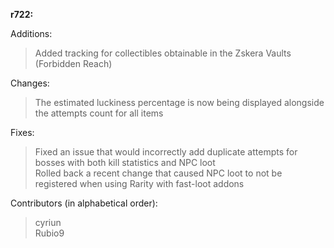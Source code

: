 **r722:**

Additions:
> Added tracking for collectibles obtainable in the Zskera Vaults (Forbidden Reach)

Changes:
> The estimated luckiness percentage is now being displayed alongside the attempts count for all items

Fixes:
> Fixed an issue that would incorrectly add duplicate attempts for bosses with both kill statistics and NPC loot
<br>Rolled back a recent change that caused NPC loot to not be registered when using Rarity with fast-loot addons

Contributors (in alphabetical order):
> cyriun
<br>Rubio9
